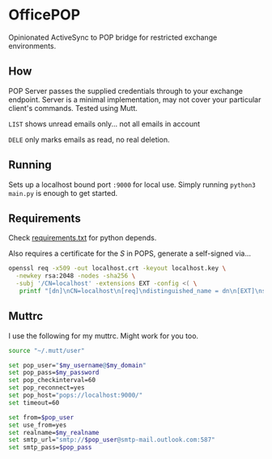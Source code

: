 # OfficePOP

Opinionated ActiveSync to POP bridge for restricted exchange environments.

## How
POP Server passes the supplied credentials through to your exchange endpoint. Server is a minimal implementation, may not cover your particular client's commands. Tested using Mutt.

`LIST` shows unread emails only... not all emails in account

`DELE` only marks emails as read, no real deletion.


## Running

Sets up a localhost bound port `:9000` for local use. Simply running `python3 main.py` is enough to get started.


## Requirements

Check [requirements.txt](requirements.txt) for python depends.

Also requires a certificate for the *S* in POPS, generate a self-signed via...
```bash
openssl req -x509 -out localhost.crt -keyout localhost.key \
  -newkey rsa:2048 -nodes -sha256 \
  -subj '/CN=localhost' -extensions EXT -config <( \
   printf "[dn]\nCN=localhost\n[req]\ndistinguished_name = dn\n[EXT]\nsubjectAltName=DNS:localhost\nkeyUsage=digitalSignature\nextendedKeyUsage=serverAuth")
```

## Muttrc

I use the following for my muttrc. Might work for you too.

```bash
source "~/.mutt/user"

set pop_user="$my_username@$my_domain"
set pop_pass=$my_password
set pop_checkinterval=60
set pop_reconnect=yes
set pop_host="pops://localhost:9000/"
set timeout=60

set from=$pop_user
set use_from=yes
set realname=$my_realname
set smtp_url="smtp://$pop_user@smtp-mail.outlook.com:587"
set smtp_pass=$pop_pass
```
